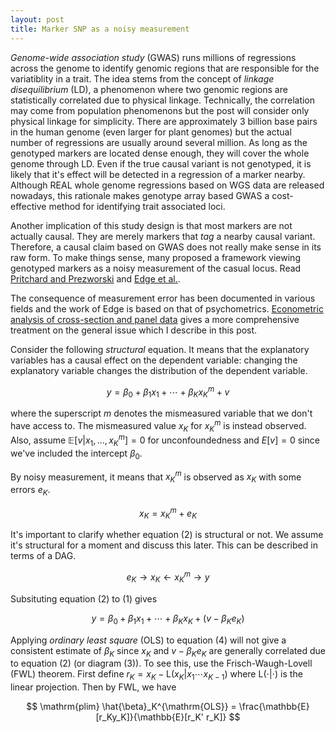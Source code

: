 ```yaml
---
layout: post
title: Marker SNP as a noisy measurement
---
```


_Genome-wide association study_ (GWAS) runs millions of regressions across the genome to identify genomic regions that are responsible for the variatiblity in a trait.
The idea stems from the concept of _linkage disequilibrium_ (LD), a phenomenon where two genomic regions are statistically correlated due to physical linkage.
Technically, the correlation may come from population phenomenons but the post will consider only physical linkage for simplicity.
There are approximately 3 billion base pairs in the human genome (even larger for plant genomes) but the actual number of regressions are usually around several million.
As long as the genotyped markers are located dense enough, they will cover the whole genome through LD.
Even if the true causal variant is not genotyped, it is likely that it's effect will be detected in a regression of a marker nearby.
Although REAL whole genome regressions based on WGS data are released nowadays, this rationale makes genotype array based GWAS a cost-effective method for identifying trait associated loci.

Another implication of this study design is that most markers are not actually causal.
They are merely markers that _tag_ a nearby causal variant.
Therefore, a causal claim based on GWAS does not really make sense in its raw form.
To make things sense, many proposed a framework viewing genotyped markers as a noisy measurement of the casual locus. 
Read [Pritchard and Prezworski](https://pubmed.ncbi.nlm.nih.gov/11410837/) and [Edge et al.](https://pubmed.ncbi.nlm.nih.gov/24481204/).

The consequence of measurement error has been documented in various fields and the work of Edge is based on that of psychometrics. 
[Econometric analysis of cross-section and panel data](https://mitpress.mit.edu/books/econometric-analysis-cross-section-and-panel-data-second-edition) gives a more comprehensive treatment on the general issue which I describe in this post.

Consider the following _structural_ equation.
It means that the explanatory variables has a causal effect on the dependent variable: changing the explanatory variable changes the distribution of the dependent variable.

$$
y = \beta_0 + \beta_1 x_1 + \cdots + \beta_K x_K^m + v
$$

where the superscript $m$ denotes the mismeasured variable that we don't have access to.
The mismeasured value $x_K$ for $x_K^m$ is instead observed.
Also, assume $\mathbb{E}[v \vert x_1, \ldots, x_K^m] = 0$ for unconfoundedness and $E[v]=0$ since we've included the intercept $\beta_0$.

By noisy measurement, it means that $x_K^m$ is observed as $x_K$ with some errors $e_K$.

$$
x_K = x_K^m + e_K
$$

It's important to clarify whether equation (2) is structural or not.
We assume it's structural for a moment and discuss this later.
This can be described in terms of a DAG.

$$
e_K \rightarrow x_K \leftarrow x_K^m \rightarrow y
$$

Subsituting equation (2) to (1) gives

$$
y = \beta_0 + \beta_1 x_1 + \cdots + \beta_K x_K + (v-\beta_K e_K)
$$

Applying _ordinary least square_ (OLS) to equation (4) will not give a consistent estimate of $\beta_K$ since $x_K$ and $v-\beta_K e_K$ are generally correlated due to equation (2) (or diagram (3)).
To see this, use the Frisch-Waugh-Lovell (FWL) theorem.
First define 
	$r_K = x_K - \mathrm{L}(x_K \vert x_1 \cdots x_{K-1})$ 
where $\mathrm{L}(\cdot \vert \cdot)$ is the linear projection.
Then by FWL, we have

$$
	\mathrm{plim} \hat{\beta}_K^{\mathrm{OLS}}  = \frac{\mathbb{E}[r_Ky_K]}{\mathbb{E}[r_K' r_K]}
$$


